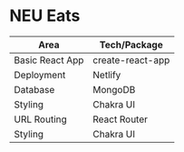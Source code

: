 # NEU Eats

| Area      | Tech/Package |
| ----------- | ----------- |
| Basic React App      | create-react-app       |
| Deployment   | Netlify        |
| Database   | MongoDB        |
| Styling   | Chakra UI        |
| URL Routing   | React Router        |
| Styling   | Chakra UI        |




